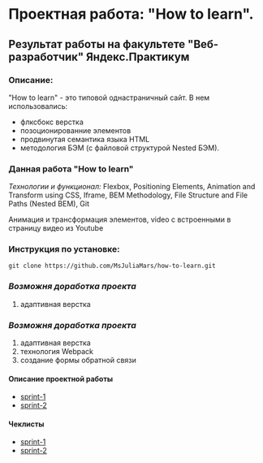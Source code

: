 

# Проектная работа: "How to learn". 

## Результат работы на факультете "Веб-разработчик" Яндекс.Практикум

### Описание:
"How to learn" - это типовой однастраничный сайт. В нем использовались:
* флксбокс верстка
* позоционированние элементов
* продвинутая семантика языка HTML
* методология БЭМ (с файловой структурой Nested БЭМ).

### Данная работа "How to learn"

*Технологии и функционал:*
Flexbox, Positioning Elements, Animation and Transform using CSS, Iframe, BEM Methodology, File Structure and File Paths (Nested BEM), Git

Анимация и трансформация элементов, video с встроенными в страницу видео из Youtube


### Инструкция по установке:

```
git clone https://github.com/MsJuliaMars/how-to-learn.git
```

### *Возможня доработка проекта*
1. адаптивная верстка


### *Возможня доработка проекта*
1. адаптивная верстка 
2. технология Webpack
3. создание формы обратной связи

#### __Описание проектной работы__
* [sprint-1](https://code.s3.yandex.net/web-developer/project-1/sprint-1-brief.pdf)
* [sprint-2](https://code.s3.yandex.net/web-developer/project-1/sprint-2-brief.pdf)

#### __Чеклисты__
* [sprint-1](https://code.s3.yandex.net/web-developer/checklists/checklist-1/index.html)
* [sprint-2](https://code.s3.yandex.net/web-developer/checklists/checklist-2/index.html)
